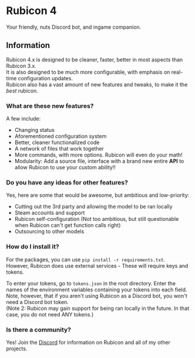 # Rubicon 4
Your friendly, nuts Discord bot, and ingame companion.


## Information
Rubicon 4.x is designed to be cleaner, faster, better in most aspects than Rubicon 3.x.<br>
It is also designed to be much more configurable, with emphasis on real-time configuration updates.<br>
Rubicon also has a vast amount of new features and tweaks, to make it the *best* rubicon.<br>

### What are these new features?
A few include:
- Changing status
- Aforementioned configuration system
- Better, cleaner functionalized code
- A network of files that work together
- More commands, with more options. Rubicon will even do your math!
- Modularity: Add a source file, interface with a brand new entire __API__ to allow Rubicon to use your custom ability!!

### Do you have any ideas for other features?
Yes, here are some that would be awesome, but ambitious and low-priority:
- Cutting out the 3rd party and allowing the model to be ran locally
- Steam accounts and support
- Rubicon self-configuration (Not too ambitious, but still questionable when Rubicon can't get function calls right)
- Outsourcing to other models

### How do I install it?
For the packages, you can use `pip install -r requirements.txt`.<br>
However, Rubicon does use external services - These will require keys and tokens.<br>

To enter your tokens, go to `tokens.json` in the root directory. Enter the names of the environment variables containing your tokens into each field.<br>
Note, however, that if you aren't using Rubicon as a Discord bot, you won't need a Discord bot token.<br>
(Note 2: Rubicon may gain support for being ran locally in the future. In that case, you do not need ANY tokens.)

### Is there a community?
Yes! Join the [Discord](https://discord.gg/AnxGWymKbA) for information on Rubicon and all of my other projects.